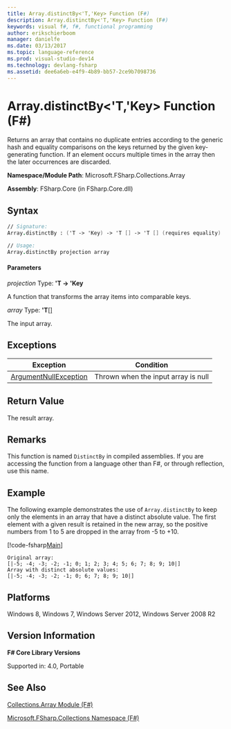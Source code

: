 ```yaml
---
title: Array.distinctBy<'T,'Key> Function (F#)
description: Array.distinctBy<'T,'Key> Function (F#)
keywords: visual f#, f#, functional programming
author: erikschierboom
manager: danielfe
ms.date: 03/13/2017
ms.topic: language-reference
ms.prod: visual-studio-dev14
ms.technology: devlang-fsharp
ms.assetid: dee6a6eb-e4f9-4b89-bb57-2ce9b7098736
---
```


# Array.distinctBy<'T,'Key> Function (F#)

Returns an array that contains no duplicate entries according to the generic hash and equality comparisons on the keys returned by the given key-generating function. If an element occurs multiple times in the array then the later occurrences are discarded.

**Namespace/Module Path**: Microsoft.FSharp.Collections.Array

**Assembly**: FSharp.Core (in FSharp.Core.dll)


## Syntax

```fsharp
// Signature:
Array.distinctBy : ('T -> 'Key) -> 'T [] -> 'T [] (requires equality)

// Usage:
Array.distinctBy projection array
```

#### Parameters
*projection*
Type: **'T -&gt; 'Key**


A function that transforms the array items into comparable keys.


*array*
Type: **'T**[[]](https://msdn.microsoft.com/library/def20292-9aae-4596-9275-b94e594f8493)


The input array.

## Exceptions
|Exception|Condition|
|----|----|
|[ArgumentNullException](https://msdn.microsoft.com/library/system.argumentnullexception.aspx)|Thrown when the input array is null|

## Return Value
The result array.

## Remarks
This function is named `DistinctBy` in compiled assemblies. If you are accessing the function from a language other than F#, or through reflection, use this name.

## Example

The following example demonstrates the use of `Array.distinctBy` to keep only the elements in an array that have a distinct absolute value. The first element with a given result is retained in the new array, so the positive numbers from 1 to 5 are dropped in the array from -5 to +10.

[!code-fsharp[Main](~/samples/snippets/fsharp/arrays/snippet76.fs)]

```
Original array:
[|-5; -4; -3; -2; -1; 0; 1; 2; 3; 4; 5; 6; 7; 8; 9; 10|]
Array with distinct absolute values:
[|-5; -4; -3; -2; -1; 0; 6; 7; 8; 9; 10|]
```

## Platforms
Windows 8, Windows 7, Windows Server 2012, Windows Server 2008 R2


## Version Information
**F# Core Library Versions**

Supported in: 4.0, Portable


## See Also
[Collections.Array Module &#40;F&#35;&#41;](Collections.Array-Module-%5BFSharp%5D.md)

[Microsoft.FSharp.Collections Namespace &#40;F&#35;&#41;](Microsoft.FSharp.Collections-Namespace-%5BFSharp%5D.md)
